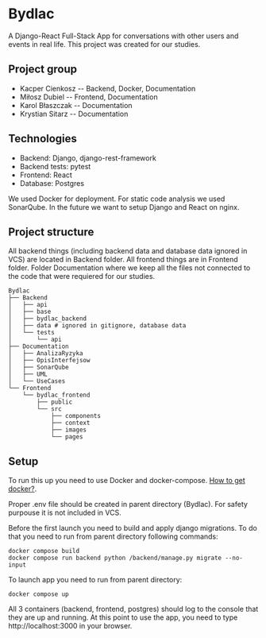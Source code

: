 # Bydlac

A Django-React Full-Stack App for conversations with other users and events in real life.
This project was created for our studies.

## Project group

* Kacper Cienkosz -- Backend, Docker, Documentation
* Miłosz Dubiel -- Frontend, Documentation
* Karol Błaszczak -- Documentation
* Krystian Sitarz -- Documentation

## Technologies

* Backend: Django, django-rest-framework
* Backend tests: pytest
* Frontend: React
* Database: Postgres

We used Docker for deployment.
For static code analysis we used SonarQube.
In the future we want to setup Django and React on nginx.

## Project structure

All backend things (including backend data and database data ignored in VCS) are located in Backend folder.
All frontend things are in Frontend folder.
Folder Documentation where we keep all the files not connected to the code that were requiered for our studies.

```
Bydlac
├── Backend
│   ├── api
│   ├── base
│   ├── bydlac_backend
│   ├── data # ignored in gitignore, database data
│   └── tests
│       └── api 
├── Documentation
│   ├── AnalizaRyzyka
│   ├── OpisInterfejsow
│   ├── SonarQube
│   ├── UML
│   └── UseCases
└── Frontend
    └── bydlac_frontend
        ├── public
        └── src
            ├── components
            ├── context
            ├── images
            └── pages
```

## Setup

To run this up you need to use Docker and docker-compose. [How to get docker?](https://docs.docker.com/get-docker/).

Proper .env file should be created in parent directory (Bydlac). For safety purpouse it is not included in VCS.

Before the first launch you need to build and apply django migrations.
To do that you need to run from parent directory following commands:

``` console
docker compose build
docker compose run backend python /backend/manage.py migrate --no-input 
```

To launch app you need to run from parent directory:
```
docker compose up
```

All 3 containers (backend, frontend, postgres) should log to the console that they are up and running.
At this point to use the app, you need to type http://localhost:3000 in your browser.
